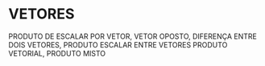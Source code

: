 # VETORES

PRODUTO DE ESCALAR POR VETOR, VETOR OPOSTO, DIFERENÇA ENTRE DOIS VETORES, PRODUTO ESCALAR ENTRE VETORES
PRODUTO VETORIAL, PRODUTO MISTO